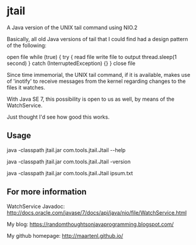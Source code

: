jtail
=====

A Java version of the UNIX tail command using NIO.2

Basically, all old Java versions of tail that I could find had a design pattern of the following:

open file
while (true)
{
    try
    {
        read file
        write file to output
        thread.sleep(1 second)
    } catch (InterruptedException) {}
}
close file

Since time immemorial, the UNIX tail command, if it is available, makes use of 'inotify' to receive
messages from the kernel regarding changes to the files it watches.

With Java SE 7, this possibility is open to us as well, by means of the WatchService.

Just thought I'd see how good this works.

Usage
-----

java -classpath jtail.jar com.tools.jtail.Jtail --help

java -classpath jtail.jar com.tools.jtail.Jtail -version

java -classpath jtail.jar com.tools.jtail.Jtail ipsum.txt

For more information
--------------------

WatchService Javadoc:
http://docs.oracle.com/javase/7/docs/api/java/nio/file/WatchService.html

My blog:
https://randomthoughtsonjavaprogramming.blogspot.com/

My github homepage:
http://maartenl.github.io/

